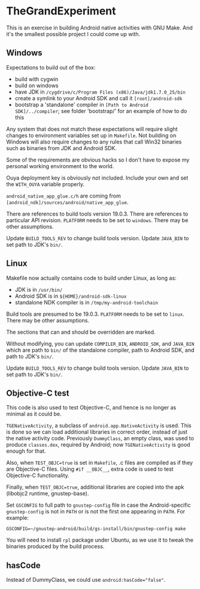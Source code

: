 TheGrandExperiment
==================

This is an exercise in building Android native activities with GNU Make.
And it's the smallest possible project I could come up with.

Windows
-------

Expectations to build out of the box:

* build with cygwin
* build on windows
* have JDK in `/cygdrive/c/Program Files (x86)/Java/jdk1.7.0_25/bin`
* create a symlink to your Android SDK and call it `[root]/android-sdk`
* bootstrap a 'standalone' compiler in `[Path to Android SDK]/../compiler`; 
  see folder 'bootstrap/' for an example of how to do this

Any system that does not match these expectations will require slight 
changes to environment variables set up in `Makefile`. Not building on
Windows will also require changes to any rules that call Win32 binaries
such as binaries from JDK and Android SDK.

Some of the requirements are obvious hacks so I don't have to expose my
personal working environment to the world.

Ouya deployment key is obviously not included. Include your own and
set the `WITH_OUYA` variable properly.

`android_native_app_glue.c/h` are coming from 
`[android_ndk]/sources/android/native_app_glue`.

There are references to build tools version 19.0.3. There are references
to particular API revision. `PLATFORM` needs to be set to `windows`.
There may be other assumptions.

Update `BUILD_TOOLS_REV` to change build tools version. Update `JAVA_BIN`
to set path to JDK's `bin/`.

Linux
-----
Makefile now actually contains code to build under Linux, as long as:

* JDK is in `/usr/bin/`
* Android SDK is in `${HOME}/android-sdk-linux`
* standalone NDK compiler is in `/tmp/my-android-toolchain`

Build tools are presumed to be 19.0.3. `PLATFORM` needs to be set to
`linux`. There may be other assumptions.

The sections that can and should be overridden are marked.

Without modifying, you can update `COMPILER_BIN`, `ANDROID_SDK`,
and `JAVA_BIN` which are path to `bin/` of the standalone compiler,
path to Android SDK, and path to JDK's `bin/`.

Update `BUILD_TOOLS_REV` to change build tools version. Update `JAVA_BIN`
to set path to JDK's `bin/`.

Objective-C test
----------------
This code is also used to test Objective-C, and hence is no longer
as minimal as it could be.

`TGENativeActivity`, a subclass of `android.app.NativeActivity` is used.
This is done so we can load additional libraries in correct order, instead
of just the native activity code. Previously `DummyClass`, an empty class, 
was used to produce `classes.dex`, required by Android; now
`TGENativeActivity` is good enough for that.

Also, when `TEST_OBJC=true` is set in `Makefile`, .c files are compiled
as if they are Objective-C files. Using `#if __OBJC__`, extra code is used
to test Objective-C functionality.

Finally, when `TEST_OBJC=true`, additional libraries are copied into the
apk (libobjc2 runtime, gnustep-base).

Set `GSCONFIG` to full path to `gnustep-config` file in case the
Android-specific `gnustep-config` is not in `PATH` or is not the first one
appearing in `PATH`. For example:

    GSCONFIG=~/gnustep-android/build/gs-install/bin/gnustep-config make

You will need to install `rpl` package under Ubuntu, as we use it to
tweak the binaries produced by the build process.

hasCode
-------
Instead of DummyClass, we could use `android:hasCode="false"`.

